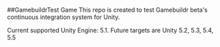 ##GamebuildrTest Game
This repo is created to test Gamebuildr beta's continuous integration system for Unity.

Current supported Unity Engine: 5.1. Future targets are Unity 5.2, 5.3, 5.4, 5.5
